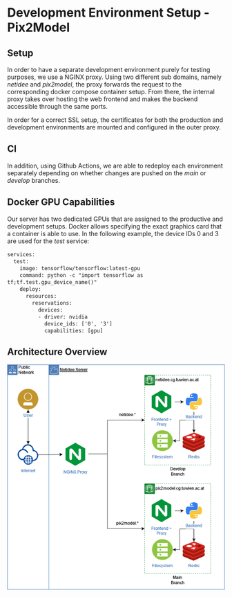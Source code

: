 # Development Environment Setup - Pix2Model

## Setup

In order to have a separate development environment purely for testing purposes, we use a NGINX proxy. Using two different sub domains, namely *netidee* and *pix2model*, the proxy forwards the request to the corresponding docker compose container setup. From there, the internal proxy takes over hosting the web frontend and makes the backend accessible through the same ports. 

In order for a correct SSL setup, the certificates for both the production and development environments are mounted and configured in the outer proxy.

## CI

In addition, using Github Actions, we are able to redeploy each environment separately depending on whether changes are pushed on the *main* or *develop* branches.

## Docker GPU Capabilities

Our server has two dedicated GPUs that are assigned to the productive and development setups. Docker allows specifying the exact graphics card that a container is able to use. In the following example, the device IDs 0 and 3 are used for the *test* service:

```docker-compose
services:
  test:
    image: tensorflow/tensorflow:latest-gpu
    command: python -c "import tensorflow as tf;tf.test.gpu_device_name()"
    deploy:
      resources:
        reservations:
          devices:
          - driver: nvidia
            device_ids: ['0', '3']
            capabilities: [gpu]
```



## Architecture Overview

![](./architecture.png)
